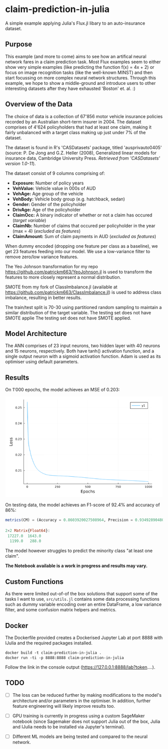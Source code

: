 # claim-prediction-in-julia
A simple example applying Julia's Flux.jl libary to an auto-insurance dataset.

## Purpose
This example (and more to come) aims to see how an artifical neural network fares in a claim prediction task. Most Flux examples seem to either show very simple examples (like predicting the function f(x) = 4x + 2) or focus on image recognition tasks (like the well-known MINST) and then start focussing on more complex neural network structures. Through this example, we hope to show a middle-ground and introduce users to other interesting datasets after they have exhausted 'Boston' et. al. :)

## Overview of the Data
The choice of data is a collection of 67'856 motor vehicle insurance policies recorded by an Australian short-term insurer in 2004. The dataset comprises of 4'624 policyholders that had at least one claim, making it fairly unbalanced with a target class making up just under 7% of the dataset.

The dataset is found in R's 'CASDatasets' package, titled 'ausprivauto0405' (source: P. De Jong and G.Z. Heller (2008), Generalized linear models for insurance data, Cambridge University Press. _Retrieved from 'CASDatasets' version 1.0-11_). 

The dataset consist of 9 columns comprising of:
- **Exposure:** Number of policy years
- **VehValue:** Vehicle value in 000s of AUD
- **VehAge:** Age group of the vehicle
- **VehBody:** Vehicle body group (e.g. hatchback, sedan)
- **Gender:** Gender of the policyholder
- **DrivAge:** Age of the policyholder
- **ClaimOcc:** A binary indicator of whether or not a claim has occured (_target variable_)
- **ClaimNb:** Number of claims that occured per policyholder in the year (max = 4) (_excluded as features_)
- **ClaimAmount:** Sum of claim payments in AUD (_excluded as features_)

When dummy encoded (dropping one feature per class as a baseline), we get 23 features feeding into our model. We use a low-variance filter to remove zero/low variance features.

The Yeo Johnson transformation for my repo https://github.com/patrickm663/YeoJohnson.jl is used to transform the features to more closely represent a normal distribution. 

SMOTE from my fork of ClassImbalance.jl (available at https://github.com/patrickm663/ClassImbalance.jl) is used to address class imbalance, resulting in better results. 

The train/test split is 70-30 using partitioned random sampling to maintain a similar distribution of the target variable. The testing set does not have SMOTE applie The testing set does not have SMOTE applied.

## Model Architecture
The ANN comprises of 23 input neurons, two hidden layer with 40 neurons and 15 neurons, respectively. Both have tanh() activation function, and a single output neuron with a sigmoid activation function. Adam is used as its optimiser using default parameters.

## Results
On 1'000 epochs, the model achieves an MSE of 0.203:

![MSE vs Epochs on Training Data](./images/training_graph.png)

On testing data, the model achieves an F1-score of 92.4% and accuracy of 86%:

```julia
metrics(CM) = (Accuracy = 0.8603920027508964, Precision = 0.9349289048084228, Recall = 0.91293057763646, F1_Score = 0.9237987987987988)

2×2 Matrix{Float64}:
 17227.0  1643.0
  1199.0   288.0
```

The model however struggles to predict the minority class "at least one claim".

**The Notebook available is a work in progress and results may vary.**

## Custom Functions
As there were limited out-of-of the box solutions that support some of the tasks I want to use, `src/utils.jl` contains some data processing functions such as dummy variable encoding over an entire DataFrame, a low variance filter, and some confusion matrix helpers and metrics.

## Docker
The Dockerfile provided creates a Dockerised Jupyter Lab at port 8888 with IJulia and the required packages installed.

```
docker build -t claim-prediction-in-julia .
docker run -ti -p 8888:8888 claim-prediction-in-julia
```
Follow the link in the console output (https://127.0.0.1:8888/lab?token....).

## TODO
- [ ] The loss can be reduced further by making modifications to the model's architecture and/or parameters in the optimiser. In addition, further feature engineering will likely improve results too.

- [ ] GPU training is currently in progress using a custom SageMaker notebook (since Sagemaker does not support Julia out of the box, Julia and IJulia needs to be installed via Jupyter's terminal).

- [ ] Different ML models are being tested and compared to the neural network.
